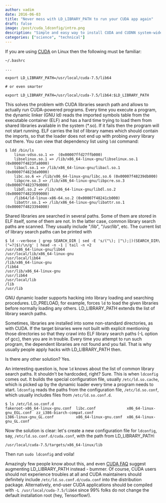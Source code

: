 ```yaml
--- 
author: vadim
date: 2016-06-03
title: "Never mess with LD_LIBRARY_PATH to run your CUDA app again" 
draft: false 
image: /post/cuda_ldconfig/intro.png
description: "Simple and easy way to install CUDA and CUDNN system-wide." 
categories: ["science", "technical"]
--- 
```


If you are using [CUDA](https://en.wikipedia.org/wiki/CUDA) on Linux then
the following must be familiar:
```
~/.bashrc

...

export LD_LIBRARY_PATH=/usr/local/cuda-7.5/lib64

# or even smarter

export LD_LIBRARY_PATH=/usr/local/cuda-7.5/lib64:$LD_LIBRARY_PATH
```
This solves the problem with CUDA libraries search path and allows to
actually run CUDA-powered programs. Every time you execute a program, the
dynamic linker (GNU ld) reads the imported symbols table from the
executable container (ELF) and has a hard time trying to load them from
shared libraries available in the system (\*.so). If it fails then the program
will not start running. ELF carries the list of library names which should
contain the imports, so that the loader does not end up with probing
*every* library out there. You can view that dependency list using `ldd`
command:
```
$ ldd /bin/ls
	linux-vdso.so.1 =>  (0x00007ffd27ffb000)
	libselinux.so.1 => /lib/x86_64-linux-gnu/libselinux.so.1 (0x00007f4823fa8000)
	libacl.so.1 => /lib/x86_64-linux-gnu/libacl.so.1 (0x00007f4823da0000)
	libc.so.6 => /lib/x86_64-linux-gnu/libc.so.6 (0x00007f48239db000)
	libpcre.so.3 => /lib/x86_64-linux-gnu/libpcre.so.3 (0x00007f482379d000)
	libdl.so.2 => /lib/x86_64-linux-gnu/libdl.so.2 (0x00007f4823599000)
	/lib64/ld-linux-x86-64.so.2 (0x00007f48241cb000)
	libattr.so.1 => /lib/x86_64-linux-gnu/libattr.so.1 (0x00007f4823394000)
```
Shared libraries are searched in several paths. Some of them are stored
in ELF itself, some of them are not. In the latter case, common library
search paths are scanned. They usually include "/lib", "/usr/lib", etc.
The current list of library search paths can be printed with
```
$ ld --verbose | grep SEARCH_DIR | sed -E 's/("\); |"\);|)(SEARCH_DIR\("=?|$)/\n/g' | head -n -1 | tail -n +2
/usr/x86_64-linux-gnu/lib64
/usr/local/lib/x86_64-linux-gnu
/usr/local/lib64
/lib/x86_64-linux-gnu
/lib64
/usr/lib/x86_64-linux-gnu
/usr/lib64
/usr/local/lib
/lib
/usr/lib
```
GNU dynamic loader supports hacking into library loading and searching
procedures. LD_PRELOAD, for example, forces `ld` to load the given libraries
before normally loading any others. LD_LIBRARY_PATH extends the list
of library search paths.

Sometimes, libraries are installed into some non-standard directories,
as with CUDA. If the target binaries were not built with explicit
mentioning those directories so that they crawl into ELF library search
paths (-L option of gcc), then you are in trouble. Every time you attempt
to run such program, the dependent libraries are not found and you fail.
That is why usually people apply hacks with LD_LIBRARY_PATH then.

Is there any other solution? Yes.

An interesting question is, how `ld` knows about the list of common library
search paths. It shouldn't be hardcoded, right? Sure. This is when
`ldconfig` comes out. It builds the special configuration file, usually
`/etc/ld.so.cache`, which is picked up by the dynamic loader every time
a program needs to start. `ldconfig` reads the paths from the configuration
file, `/etc/ld.so.conf`, which usually includes files from `/etc/ld.so.conf.d`.
```
$ ls /etc/ld.so.conf.d
fakeroot-x86_64-linux-gnu.conf  libc.conf              x86_64-linux-gnu_EGL.conf  zz_i386-biarch-compat.conf
i386-linux-gnu_GL.conf          x86_64-linux-gnu.conf  x86_64-linux-gnu_GL.conf
```
Now the solution is clear: let's create a new configuration file for
`ldconfig`, say, `/etc/ld.so.conf.d/cuda.conf`, with the path from LD_LIBRARY_PATH:
```
/usr/local/cuda-7.5/targets/x86_64-linux/lib
```
Then run `sudo ldconfig` and voila!

Amazingly few people know about this, and even
[CUDA FAQ](http://www.cs.colostate.edu/~info/cuda-faq.html)
suggest augmenting LD_LIBRARY_PATH instead - bummer. Of course,
CUDA users should not experience troubles at all and CUDA maintainers
should definitely include `/etc/ld.so.conf.d/cuda.conf` into the
distribution package. Alternatively, end-user CUDA applications should be
compiled with `-L /usr/local/cuda-7.5/lib64` since 99% folks do not
change the default installation root (hey, Tensorflow!).
